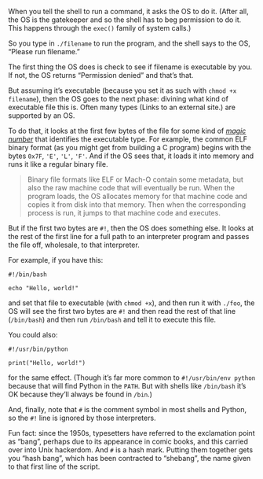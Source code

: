 <!-- How the OS Runs Programs -->
When you tell the shell to run a command, it asks the OS to do it.
(After all, the OS is the gatekeeper and so the shell has to beg
permission to do it. This happens through the `exec()` family of system
calls.)

So you type in `./filename` to run the program, and the shell says to
the OS, “Please run filename.”

The first thing the OS does is check to see if filename is executable by
you. If not, the OS returns “Permission denied” and that’s that.

But assuming it’s executable (because you set it as such with `chmod +x
filename`), then the OS goes to the next phase: divining what kind of
executable file this is. Often many types (Links to an external site.)
are supported by an OS.

To do that, it looks at the first few bytes of the file for some kind of
[_magic number_](https://en.wikipedia.org/wiki/Magic_number) that
identifies the executable type. For example, the common ELF binary
format (as you might get from building a C program) begins with the
bytes `0x7F`, `'E'`, `'L'`, `'F'`. And if the OS sees that, it loads it
into memory and runs it like a regular binary file.

> Binary file formats like ELF or Mach-O contain some metadata, but also
> the raw machine code that will eventually be run. When the program
> loads, the OS allocates memory for that machine code and copies it
> from disk into that memory. Then when the corresponding process is
> run, it jumps to that machine code and executes.

But if the first two bytes are `#!`, then the OS does something else. It
looks at the rest of the first line for a full path to an interpreter
program and passes the file off, wholesale, to that interpreter.

For example, if you have this:

```
#!/bin/bash

echo "Hello, world!"
```

and set that file to executable (with `chmod +x`), and then run it with
`./foo`, the OS will see the first two bytes are `#!` and then read the
rest of that line (`/bin/bash`) and then run `/bin/bash` and tell it to
execute this file.

You could also:

```
#!/usr/bin/python

print("Hello, world!")
```

for the same effect. (Though it’s far more common to `#!/usr/bin/env
python` because that will find Python in the `PATH`. But with shells
like `/bin/bash` it’s OK because they’ll always be found in `/bin`.)

And, finally, note that `#` is the comment symbol in most shells and
Python, so the `#!` line is ignored by those interpreters.

Fun fact: since the 1950s, typesetters have referred to the exclamation
point as “bang”, perhaps due to its appearance in comic books, and this
carried over into Unix hackerdom. And `#` is a hash mark. Putting them
together gets you “hash bang”, which has been contracted to “shebang”,
the name given to that first line of the script.
